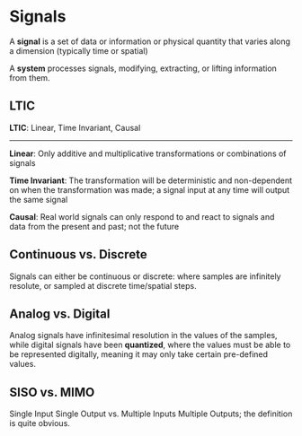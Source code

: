 # Signals

A **signal** is a set of data or information or physical quantity that varies along a dimension (typically time or spatial)

A **system** processes signals, modifying, extracting, or lifting information from them.

## LTIC

**LTIC**: Linear, Time Invariant, Causal

---

**Linear**: Only additive and multiplicative transformations or combinations of signals

**Time Invariant**: The transformation will be deterministic and non-dependent on when the transformation was made; a signal input at any time will output the same signal

**Causal**: Real world signals can only respond to and react to signals and data from the present and past; not the future

## Continuous vs. Discrete

Signals can either be continuous or discrete: where samples are infinitely resolute, or sampled at discrete time/spatial steps.

## Analog vs. Digital

Analog signals have infinitesimal resolution in the values of the samples, while digital signals have been **quantized**, where the values must be able to be represented digitally, meaning it may only take certain pre-defined values.

## SISO vs. MIMO

Single Input Single Output vs. Multiple Inputs Multiple Outputs; the definition is quite obvious.

